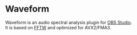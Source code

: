 # Waveform
Waveform is an audio spectral analysis plugin for [OBS Studio](https://obsproject.com/).  
It is based on [FFTW](https://www.fftw.org/) and optimized for AVX2/FMA3.  
